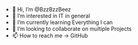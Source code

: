 - 👋 Hi, I’m @BzzBzzBeez
- 👀 I’m interested in IT in general
- 🌱 I’m currently learning Everything I can
- 💞️ I’m looking to collaborate on multiple Projects
- 📫 How to reach me -> GitHub

<!---
BzzBzzBeez/BzzBzzBeez is a ✨ special ✨ repository because its `README.md` (this file) appears on your GitHub profile.
You can click the Preview link to take a look at your changes.
--->
